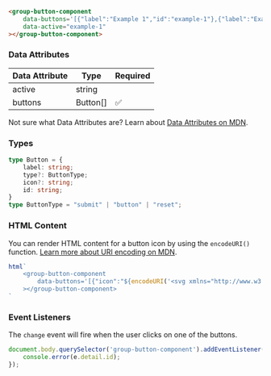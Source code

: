 ```html
<group-button-component
    data-buttons='[{"label":"Example 1","id":"example-1"},{"label":"Example 2","id":"example-2"},{"label":"Example 3","id":"example-3"}]'
    data-active="example-1"
></group-button-component>
```

### Data Attributes

| Data Attribute | Type | Required |
| -------------- | ---- | -------- |
| active | string | |
| buttons | Button[] | ✅ |

Not sure what Data Attributes are? Learn about [Data Attributes on MDN](https://developer.mozilla.org/en-US/docs/Web/HTML/Global_attributes/data-*).

### Types

```typescript
type Button = {
    label: string;
    type?: ButtonType;
    icon?: string;
    id: string;
}
type ButtonType = "submit" | "button" | "reset";
```

### HTML Content

You can render HTML content for a button icon by using the `encodeURI()` function. [Learn more about URI encoding on MDN](https://developer.mozilla.org/en-US/docs/Web/JavaScript/Reference/Global_Objects/encodeURI).

```javascript
html`
    <group-button-component
        data-buttons='[{"icon":"${encodeURI('<svg xmlns="http://www.w3.org/2000/svg" class="icon icon-tabler icon-tabler-home-2" width="24" height="24" viewBox="0 0 24 24" stroke-width="2" stroke="currentColor" fill="none" stroke-linecap="round" stroke-linejoin="round"><path stroke="none" d="M0 0h24v24H0z" fill="none"></path><path d="M5 12l-2 0l9 -9l9 9l-2 0"></path><path d="M5 12v7a2 2 0 0 0 2 2h10a2 2 0 0 0 2 -2v-7"></path><path d="M10 12h4v4h-4z"></path></svg>')}","label":"Example 1","id":"example-1"}]'
    ></group-button-component>
`
```

### Event Listeners

The `change` event will fire when the user clicks on one of the buttons.

```typescript
document.body.querySelector('group-button-component').addEventListener('action', (e) => {
    console.error(e.detail.id);
});
```
